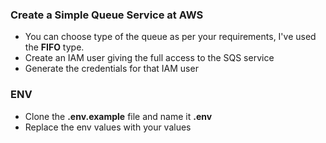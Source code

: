 ### Create a Simple Queue Service at AWS
- You can choose type of the queue as per your requirements, I've used the **FIFO** type.
- Create an IAM user giving the full access to the SQS service
- Generate the credentials for that IAM user

### ENV
- Clone the **.env.example** file and name it **.env**
- Replace the env values with your values